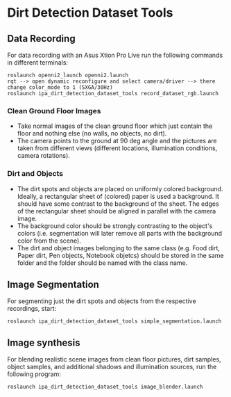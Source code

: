 # Dirt Detection Dataset Tools

## Data Recording
For data recording with an Asus Xtion Pro Live run the following commands in different terminals:
```
roslaunch openni2_launch openni2.launch
rqt --> open dynamic reconfigure and select camera/driver --> there change color_mode to 1 (SXGA/30Hz)
roslaunch ipa_dirt_detection_dataset_tools record_dataset_rgb.launch
```
### Clean Ground Floor Images
- Take normal images of the clean ground floor which just contain the floor and nothing else (no walls, no objects, no dirt).
- The camera points to the ground at 90 deg angle and the pictures are taken from different views (different locations, illumination conditions, camera rotations).

### Dirt and Objects
- The dirt spots and objects are placed on uniformly colored background. Ideally, a rectangular sheet of (colored) paper is used a background. It should have some contrast to the background of the sheet. The edges of the rectangular sheet should be aligned in parallel with the camera image.
- The background color should be strongly contrasting to the object's colors (i.e. segmentation will later remove all parts with the background color from the scene).
- The dirt and object images belonging to the same class (e.g. Food dirt, Paper dirt, Pen objects, Notebook objetcs) should be stored in the same folder
and the folder should be named with the class name.

## Image Segmentation
For segmenting just the dirt spots and objects from the respective recordings, start:
```
roslaunch ipa_dirt_detection_dataset_tools simple_segmentation.launch
```

## Image synthesis
For blending realistic scene images from clean floor pictures, dirt samples, object samples, and additional shadows and illumination sources, run the following program:
```
roslaunch ipa_dirt_detection_dataset_tools image_blender.launch
```
